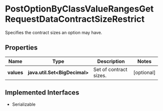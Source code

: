 

# PostOptionByClassValueRangesGetRequestDataContractSizeRestrict

Specifies the contract sizes an option may have.

## Properties

Name | Type | Description | Notes
------------ | ------------- | ------------- | -------------
**values** | **java.util.Set&lt;BigDecimal&gt;** | Set of contract sizes. |  [optional]


## Implemented Interfaces

* Serializable


